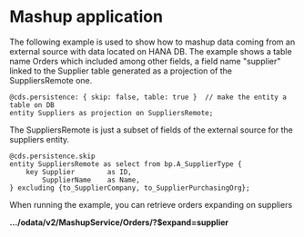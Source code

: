 # Mashup application
The following example is used to show how to mashup data coming from an external source with data located on HANA DB.
The example shows a table name Orders which included among other fields, a field name "supplier" linked to the Supplier table generated as a projection of the SuppliersRemote one.

```
@cds.persistence: { skip: false, table: true }  // make the entity a table on DB
entity Suppliers as projection on SuppliersRemote;
```

The SuppliersRemote is just a subset of fields of the external source for the suppliers entity.

```
@cds.persistence.skip
entity SuppliersRemote as select from bp.A_SupplierType {
	key	Supplier		as ID,
		SupplierName    as Name,
} excluding {to_SupplierCompany, to_SupplierPurchasingOrg};

```
When running the example, you can retrieve orders expanding on suppliers

**.../odata/v2/MashupService/Orders/?$expand=supplier**

